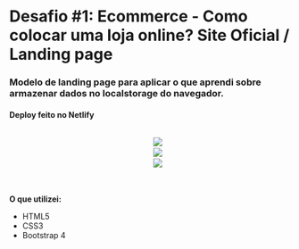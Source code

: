 # Desafio #1: Ecommerce - Como colocar uma loja online? Site Oficial / Landing page

### Modelo de landing page para aplicar o que aprendi sobre armazenar dados no localstorage do navegador.
#### Deploy feito no Netlify

<p align="center">
  <code>
    <img src="https://github.com/gucaciolato/landing-page-hitingcoders-vtex/blob/main/assets/img/LP1.PNG">
    <img src="https://github.com/gucaciolato/landing-page-hitingcoders-vtex/blob/main/assets/img/LP2.PNG">
    <img src="https://github.com/gucaciolato/landing-page-hitingcoders-vtex/blob/main/assets/img/LP3.PNG">
  </code>
  <br />
  <br />
<p/>

**O que utilizei:**
  - HTML5
  - CSS3
  - Bootstrap 4
